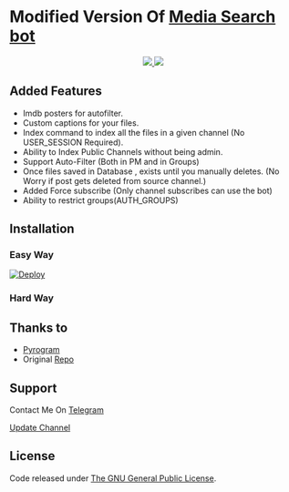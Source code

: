 # Modified Version Of [Media Search bot](https://github.com/MRK-YT/MT-Media-Search-bot)

</a>
</p>
<p align="center">
  <a href="https://github.com/MRK-YT/MT-Media-Search-bot/stargazers">
    <img src="https://img.shields.io/github/stars/MRK-YT/MT-Media-Search-bot?style=social">

  </a>
  
  <a href="https://github.com/MRK-YT/MT-Media-Search-bot/fork">
    <img src="https://img.shields.io/github/forks/MRK-YT/MT-Media-Search-bot?label=Fork&style=social">

  </a>  
</p>

  

## Added Features
* Imdb posters for autofilter.
* Custom captions for your files.
* Index command to index all the files in a given channel (No USER_SESSION Required).
* Ability to Index Public Channels without being admin.
* Support Auto-Filter (Both in PM and in Groups)
* Once files saved in Database , exists until you manually deletes. (No Worry if post gets deleted from source channel.)
* Added Force subscribe (Only channel subscribes can use the bot)
* Ability to restrict groups(AUTH_GROUPS)

## Installation

### Easy Way
[![Deploy](https://www.herokucdn.com/deploy/button.svg)](https://heroku.com/deploy?template=https://github.com/sara1541/MT-Media-Search-bot⁸)
### Hard Way


## Thanks to 
* [Pyrogram](https://github.com/pyrogram/pyrogram)
* Original [Repo](https://github.com/Mahesh0253/Media-Search-bot)


## Support
Contact Me On [Telegram](https://t.me/subinps_bot)

[Update Channel](https://t.me/Mo_Tech_YT)

## License
Code released under [The GNU General Public License](LICENSE).

